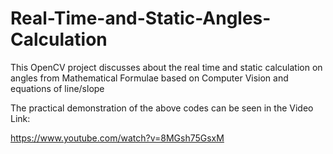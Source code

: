 # Real-Time-and-Static-Angles-Calculation
This OpenCV project discusses about the real time and static calculation on angles from Mathematical Formulae based on Computer Vision and equations of line/slope

The practical demonstration of the above codes can be seen in the Video Link:

https://www.youtube.com/watch?v=8MGsh75GsxM
